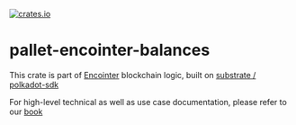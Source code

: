 [![crates.io](https://img.shields.io/crates/v/pallet-encointer-balances.svg)](https://crates.io/crates/pallet-encointer-balances)

# pallet-encointer-balances

This crate is part of [Encointer](https://encointer.org) blockchain logic, built on [substrate / polkadot-sdk](https://github.com/paritytech/polkadot-sdk)

For high-level technical as well as use case documentation, please refer to our [book](https://book.encointer.org)
